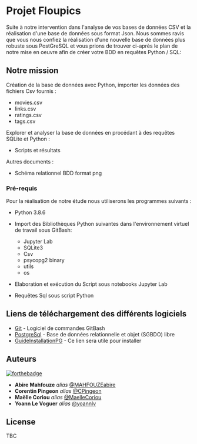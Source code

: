# Projet Floupics

Suite à notre intervention dans l'analyse de vos bases de données CSV et la réalisation d'une base de données sous format Json. 
Nous sommes ravis que vous nous confiez la réalisation d'une nouvelle base de données plus robuste sous PostGreSQL et vous prions de trouver ci-après le plan de notre mise en oeuvre afin de créer votre BDD en requêtes Python / SQL:

## Notre mission

Création de la base de données avec Python, importer les données des fichiers Csv fournis :
   - movies.csv
   - links.csv
   - ratings.csv
   - tags.csv

Explorer et analyser la base de données en procédant à des requêtes SQLite et Python :
   - Scripts et résultats

Autres documents :
   - Schéma relationnel BDD format png
   
    
### Pré-requis

Pour la réalisation de notre étude nous utiliserons les programmes suivants :

   - Python 3.8.6
   - Import des Bibliothèques Python suivantes dans l'environnement virtuel de travail sous GitBash:    
        - Jupyter Lab
        - SQLite3
        - Csv
        - psycopg2 binary
        - utils
        - os
        
   - Elaboration et exécution du Script sous notebooks Jupyter Lab
   - Requêtes Sql sous script Python

## Liens de téléchargement des différents logiciels

* [Git](https://gitforwindows.org/) - Logiciel de commandes GitBash
* [PostgreSql](https://www.postgresql.org/download/) - Base de données relationnelle et objet (SGBDO) libre
* [GuideInstallationPG](https://www.veremes.com/installation-postgresql-windows) - Ce lien sera utile pour installer 


## Auteurs
[![forthebadge](http://forthebadge.com/images/badges/built-with-love.svg)](http://forthebadge.com)

* **Abire Mahfouze** _alias_ [@MAHFOUZEabire](https://github.com/MAHFOUZEabire)
* **Corentin Pingeon** _alias_ [@CPingeon](https://github.com/CPingeon)
* **Maëlle Coriou** _alias_ [@MaelleCoriou](https://github.com/MaelleCoriou)
* **Yoann Le Voguer** _alias_ [@yoannlv](https://github.com/yoannlv)


## License

TBC 


